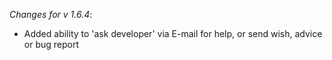 _Changes for v 1.6.4_:
- Added ability to 'ask developer' via E-mail for help, or send wish, advice or bug report
